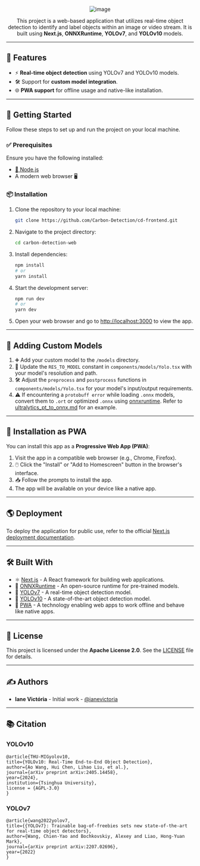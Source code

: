<div align="center">

![image](https://github.com/user-attachments/assets/bbe2aa33-ed40-4f03-a3bc-602dcd4fa500)

This project is a web-based application that utilizes real-time object detection to identify and label objects within an image or video stream. It is built using **Next.js**, **ONNXRuntime**, **YOLOv7**, and **YOLOv10** models.  

</div>  

---

## 🔎 Features  

- ⚡ **Real-time object detection** using YOLOv7 and YOLOv10 models.  
- 🛠️ Support for **custom model integration**.  
- 🌐 **PWA support** for offline usage and native-like installation.  

---

## 🚀 Getting Started  

Follow these steps to set up and run the project on your local machine.  

### ✅ Prerequisites  

Ensure you have the following installed:  

- [🔗 Node.js](https://nodejs.org)  
- A modern web browser 🖥️  

### 📦 Installation  

1. Clone the repository to your local machine:  
   ```bash  
   git clone https://github.com/Carbon-Detection/cd-frontend.git  
   ```  

2. Navigate to the project directory:  
   ```bash  
   cd carbon-detection-web  
   ```  

3. Install dependencies:  
   ```bash  
   npm install  
   # or  
   yarn install  
   ```  

4. Start the development server:  
   ```bash  
   npm run dev  
   # or  
   yarn dev  
   ```  

5. Open your web browser and go to [http://localhost:3000](http://localhost:3000) to view the app.  

---

## 🔧 Adding Custom Models  

1. ➕ Add your custom model to the `/models` directory.  
2. 📝 Update the `RES_TO_MODEL` constant in `components/models/Yolo.tsx` with your model's resolution and path.  
3. 🛠️ Adjust the `preprocess` and `postprocess` functions in `components/models/Yolo.tsx` for your model's input/output requirements.  
4. ⚠️ If encountering a `protobuff error` while loading `.onnx` models, convert them to `.ort` or optimized `.onnx` using [onnxruntime](https://onnxruntime.ai/docs/performance/model-optimizations/ort-format-models.html). Refer to [ultralytics_pt_to_onnx.md](./ultralytics_pt_to_onnx.md) for an example.  

---

## 📲 Installation as PWA  

You can install this app as a **Progressive Web App (PWA)**:  

1. Visit the app in a compatible web browser (e.g., Chrome, Firefox).  
2. 🖱️ Click the "Install" or "Add to Homescreen" button in the browser's interface.  
3. 📥 Follow the prompts to install the app.  
4. The app will be available on your device like a native app.  

---

## 🌎 Deployment  

To deploy the application for public use, refer to the official [Next.js deployment documentation](https://nextjs.org/docs/deployment).  

---

## 🛠️ Built With  

- ⚛️ [Next.js](https://nextjs.org/) - A React framework for building web applications.  
- 🤖 [ONNXRuntime](https://onnxruntime.ai/) - An open-source runtime for pre-trained models.  
- 🦾 [YOLOv7](https://github.com/WongKinYiu/yolov7) - A real-time object detection model.  
- 🚀 [YOLOv10](https://github.com/THU-MIG/yolov10) - A state-of-the-art object detection model.  
- 📱 [PWA](https://developer.mozilla.org/en-US/docs/Web/Progressive_web_apps) - A technology enabling web apps to work offline and behave like native apps.  

---

## 📝 License  

This project is licensed under the **Apache License 2.0**. See the [LICENSE](LICENSE.md) file for details.  

---

## ✍️ Authors  

- **Iane Victória** - Initial work - [@ianevictoria](https://github.com/ianevictoria)  

---

## 📚 Citation  

### YOLOv10  

```  
@article{THU-MIGyolov10,  
title={YOLOv10: Real-Time End-to-End Object Detection},  
author={Ao Wang, Hui Chen, Lihao Liu, et al.},  
journal={arXiv preprint arXiv:2405.14458},  
year={2024},  
institution={Tsinghua University},  
license = {AGPL-3.0}  
}  
```  

### YOLOv7  

```  
@article{wang2022yolov7,  
title={{YOLOv7}: Trainable bag-of-freebies sets new state-of-the-art for real-time object detectors},  
author={Wang, Chien-Yao and Bochkovskiy, Alexey and Liao, Hong-Yuan Mark},  
journal={arXiv preprint arXiv:2207.02696},  
year={2022}  
}  
```  
